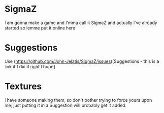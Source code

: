# SigmaZ
I am gonna make a game and I'mma call it SigmaZ and actually I've already started so lemme put it online here

# Suggestions
Use (https://github.com/John-Jelatis/SigmaZ/issues)[Suggestions - this is a link if I did it right I hope]

# Textures
I have someone making them, so don't bother trying to force yours upon me; just putting it in a Suggestion will probably get it added.
